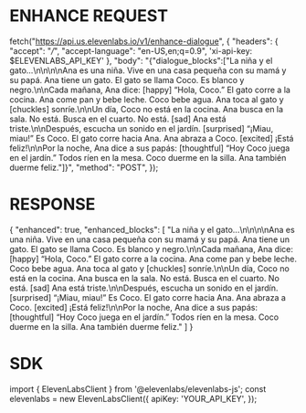 # ENHANCE REQUEST
fetch("https://api.us.elevenlabs.io/v1/enhance-dialogue", {
  "headers": {
    "accept": "*/*",
    "accept-language": "en-US,en;q=0.9",
    'xi-api-key: $ELEVENLABS_API_KEY'
  },
  "body": "{\"dialogue_blocks\":[\"La niña y el gato...\\n\\n\\n\\nAna es una niña. Vive en una casa pequeña con su mamá y su papá. Ana tiene un gato. El gato se llama Coco. Es blanco y negro.\\n\\nCada mañana, Ana dice: [happy] “Hola, Coco.” El gato corre a la cocina. Ana come pan y bebe leche. Coco bebe agua. Ana toca al gato y [chuckles] sonríe.\\n\\nUn día, Coco no está en la cocina. Ana busca en la sala. No está. Busca en el cuarto. No está. [sad] Ana está triste.\\n\\nDespués, escucha un sonido en el jardín. [surprised] “¡Miau, miau!” Es Coco. El gato corre hacia Ana. Ana abraza a Coco. [excited] ¡Está feliz!\\n\\nPor la noche, Ana dice a sus papás: [thoughtful] “Hoy Coco juega en el jardín.” Todos ríen en la mesa. Coco duerme en la silla. Ana también duerme feliz.\"]}",
  "method": "POST",
});
# RESPONSE
{
    "enhanced": true,
    "enhanced_blocks": [
        "La niña y el gato...\n\n\n\nAna es una niña. Vive en una casa pequeña con su mamá y su papá. Ana tiene un gato. El gato se llama Coco. Es blanco y negro.\n\nCada mañana, Ana dice: [happy] “Hola, Coco.” El gato corre a la cocina. Ana come pan y bebe leche. Coco bebe agua. Ana toca al gato y [chuckles] sonríe.\n\nUn día, Coco no está en la cocina. Ana busca en la sala. No está. Busca en el cuarto. No está. [sad] Ana está triste.\n\nDespués, escucha un sonido en el jardín. [surprised] “¡Miau, miau!” Es Coco. El gato corre hacia Ana. Ana abraza a Coco. [excited] ¡Está feliz!\n\nPor la noche, Ana dice a sus papás: [thoughtful] “Hoy Coco juega en el jardín.” Todos ríen en la mesa. Coco duerme en la silla. Ana también duerme feliz."
    ]
}

# SDK
import { ElevenLabsClient } from '@elevenlabs/elevenlabs-js';
const elevenlabs = new ElevenLabsClient({
  apiKey: 'YOUR_API_KEY',
});

